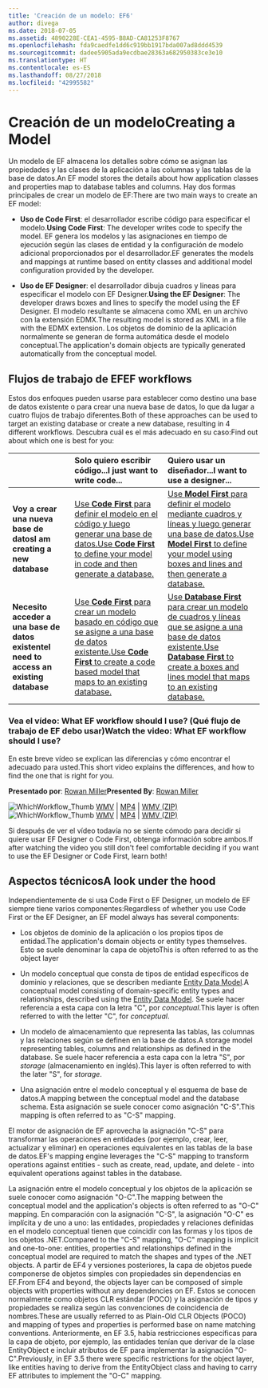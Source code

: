```yaml
---
title: 'Creación de un modelo: EF6'
author: divega
ms.date: 2018-07-05
ms.assetid: 4890228E-CEA1-4595-B8AD-CA81253F8767
ms.openlocfilehash: fda9caedfe1dd6c919bb1917bda007ad8ddd4539
ms.sourcegitcommit: dadee5905ada9ecdbae28363a682950383ce3e10
ms.translationtype: HT
ms.contentlocale: es-ES
ms.lasthandoff: 08/27/2018
ms.locfileid: "42995582"
---
```

# <a name="creating-a-model"></a><span data-ttu-id="6b453-102">Creación de un modelo</span><span class="sxs-lookup"><span data-stu-id="6b453-102">Creating a Model</span></span>

<span data-ttu-id="6b453-103">Un modelo de EF almacena los detalles sobre cómo se asignan las propiedades y las clases de la aplicación a las columnas y las tablas de la base de datos.</span><span class="sxs-lookup"><span data-stu-id="6b453-103">An EF model stores the details about how application classes and properties map to database tables and columns.</span></span> <span data-ttu-id="6b453-104">Hay dos formas principales de crear un modelo de EF:</span><span class="sxs-lookup"><span data-stu-id="6b453-104">There are two main ways to create an EF model:</span></span>

- <span data-ttu-id="6b453-105">**Uso de Code First**: el desarrollador escribe código para especificar el modelo.</span><span class="sxs-lookup"><span data-stu-id="6b453-105">**Using Code First**: The developer writes code to specify the model.</span></span> <span data-ttu-id="6b453-106">EF genera los modelos y las asignaciones en tiempo de ejecución según las clases de entidad y la configuración de modelo adicional proporcionados por el desarrollador.</span><span class="sxs-lookup"><span data-stu-id="6b453-106">EF generates the models and mappings at runtime based on entity classes and additional model configuration provided by the developer.</span></span>

- <span data-ttu-id="6b453-107">**Uso de EF Designer**: el desarrollador dibuja cuadros y líneas para especificar el modelo con EF Designer.</span><span class="sxs-lookup"><span data-stu-id="6b453-107">**Using the EF Designer**: The developer draws boxes and lines to specify the model using the EF Designer.</span></span> <span data-ttu-id="6b453-108">El modelo resultante se almacena como XML en un archivo con la extensión EDMX.</span><span class="sxs-lookup"><span data-stu-id="6b453-108">The resulting model is stored as XML in a file with the EDMX extension.</span></span> <span data-ttu-id="6b453-109">Los objetos de dominio de la aplicación normalmente se generan de forma automática desde el modelo conceptual.</span><span class="sxs-lookup"><span data-stu-id="6b453-109">The application's domain objects are typically generated automatically from the conceptual model.</span></span>

## <a name="ef-workflows"></a><span data-ttu-id="6b453-110">Flujos de trabajo de EF</span><span class="sxs-lookup"><span data-stu-id="6b453-110">EF workflows</span></span>

<span data-ttu-id="6b453-111">Estos dos enfoques pueden usarse para establecer como destino una base de datos existente o para crear una nueva base de datos, lo que da lugar a cuatro flujos de trabajo diferentes.</span><span class="sxs-lookup"><span data-stu-id="6b453-111">Both of these approaches can be used to target an existing database or create a new database, resulting in 4 different workflows.</span></span>
<span data-ttu-id="6b453-112">Descubra cuál es el más adecuado en su caso:</span><span class="sxs-lookup"><span data-stu-id="6b453-112">Find out about which one is best for you:</span></span>  

|                                           | <span data-ttu-id="6b453-113">Solo quiero escribir código...</span><span class="sxs-lookup"><span data-stu-id="6b453-113">I just want to write code...</span></span>                                                                                                                   | <span data-ttu-id="6b453-114">Quiero usar un diseñador...</span><span class="sxs-lookup"><span data-stu-id="6b453-114">I want to use a designer...</span></span>                                                                                                                        |
|:------------------------------------------|:-----------------------------------------------------------------------------------------------------------------------------------------------|:---------------------------------------------------------------------------------------------------------------------------------------------------|
| <span data-ttu-id="6b453-115">**Voy a crear una nueva base de datos**</span><span class="sxs-lookup"><span data-stu-id="6b453-115">**I am creating a new database**</span></span>          | [<span data-ttu-id="6b453-116">Use **Code First** para definir el modelo en el código y luego generar una base de datos.</span><span class="sxs-lookup"><span data-stu-id="6b453-116">Use **Code First** to define your model in code and then generate a database.</span></span>](~/ef6/modeling/code-first/workflows/new-database.md)           | [<span data-ttu-id="6b453-117">Use **Model First** para definir el modelo mediante cuadros y líneas y luego generar una base de datos.</span><span class="sxs-lookup"><span data-stu-id="6b453-117">Use **Model First** to define your model using boxes and lines and then generate a database.</span></span>](~/ef6/modeling/designer/workflows/model-first.md)   |
| <span data-ttu-id="6b453-118">**Necesito acceder a una base de datos existente**</span><span class="sxs-lookup"><span data-stu-id="6b453-118">**I need to access an existing database**</span></span> | [<span data-ttu-id="6b453-119">Use **Code First** para crear un modelo basado en código que se asigne a una base de datos existente.</span><span class="sxs-lookup"><span data-stu-id="6b453-119">Use **Code First** to create a code based model that maps to an existing database.</span></span>](~/ef6/modeling/code-first/workflows/existing-database.md) | [<span data-ttu-id="6b453-120">Use **Database First** para crear un modelo de cuadros y líneas que se asigne a una base de datos existente.</span><span class="sxs-lookup"><span data-stu-id="6b453-120">Use **Database First** to create a boxes and lines model that maps to an existing database.</span></span>](~/ef6/modeling/designer/workflows/database-first.md) |

### <a name="watch-the-video-what-ef-workflow-should-i-use"></a><span data-ttu-id="6b453-121">Vea el vídeo: What EF workflow should I use? (Qué flujo de trabajo de EF debo usar)</span><span class="sxs-lookup"><span data-stu-id="6b453-121">Watch the video: What EF workflow should I use?</span></span>

<span data-ttu-id="6b453-122">En este breve vídeo se explican las diferencias y cómo encontrar el adecuado para usted.</span><span class="sxs-lookup"><span data-stu-id="6b453-122">This short video explains the differences, and how to find the one that is right for you.</span></span>

<span data-ttu-id="6b453-123">**Presentado por**: [Rowan Miller](http://romiller.com/)</span><span class="sxs-lookup"><span data-stu-id="6b453-123">**Presented By**: [Rowan Miller](http://romiller.com/)</span></span>

<span data-ttu-id="6b453-124">![WhichWorkflow_Thumb](../media/whichworkflow-thumb.png) [WMV](http://download.microsoft.com/download/8/F/8/8F81F4CD-3678-4229-8D79-0C63FFA3C595/HDI_ITPro_Technet_winvideo_ChoseYourWorkflow.wmv) | [MP4](http://download.microsoft.com/download/8/F/8/8F81F4CD-3678-4229-8D79-0C63FFA3C595/HDI_ITPro_Technet_mp4video_ChoseYourWorkflow.m4v) | [WMV (ZIP)](http://download.microsoft.com/download/8/F/8/8F81F4CD-3678-4229-8D79-0C63FFA3C595/HDI_ITPro_Technet_winvideo_ChoseYourWorkflow.zip)</span><span class="sxs-lookup"><span data-stu-id="6b453-124">![WhichWorkflow_Thumb](../media/whichworkflow-thumb.png) [WMV](http://download.microsoft.com/download/8/F/8/8F81F4CD-3678-4229-8D79-0C63FFA3C595/HDI_ITPro_Technet_winvideo_ChoseYourWorkflow.wmv) | [MP4](http://download.microsoft.com/download/8/F/8/8F81F4CD-3678-4229-8D79-0C63FFA3C595/HDI_ITPro_Technet_mp4video_ChoseYourWorkflow.m4v) | [WMV (ZIP)](http://download.microsoft.com/download/8/F/8/8F81F4CD-3678-4229-8D79-0C63FFA3C595/HDI_ITPro_Technet_winvideo_ChoseYourWorkflow.zip)</span></span>

<span data-ttu-id="6b453-125">Si después de ver el vídeo todavía no se siente cómodo para decidir si quiere usar EF Designer o Code First, obtenga información sobre ambos.</span><span class="sxs-lookup"><span data-stu-id="6b453-125">If after watching the video you still don't feel comfortable deciding if you want to use the EF Designer or Code First, learn both!</span></span>

## <a name="a-look-under-the-hood"></a><span data-ttu-id="6b453-126">Aspectos técnicos</span><span class="sxs-lookup"><span data-stu-id="6b453-126">A look under the hood</span></span>

<span data-ttu-id="6b453-127">Independientemente de si usa Code First o EF Designer, un modelo de EF siempre tiene varios componentes:</span><span class="sxs-lookup"><span data-stu-id="6b453-127">Regardless of whether you use Code First or the EF Designer, an EF model always has several components:</span></span>

- <span data-ttu-id="6b453-128">Los objetos de dominio de la aplicación o los propios tipos de entidad.</span><span class="sxs-lookup"><span data-stu-id="6b453-128">The application's domain objects or entity types themselves.</span></span> <span data-ttu-id="6b453-129">Esto se suele denominar la capa de objeto</span><span class="sxs-lookup"><span data-stu-id="6b453-129">This is often referred to as the object layer</span></span>

- <span data-ttu-id="6b453-130">Un modelo conceptual que consta de tipos de entidad específicos de dominio y relaciones, que se describen mediante [Entity Data Model](~/ef6/resources/glossary.md#entity-data-model).</span><span class="sxs-lookup"><span data-stu-id="6b453-130">A conceptual model consisting of domain-specific entity types and relationships, described using the [Entity Data Model](~/ef6/resources/glossary.md#entity-data-model).</span></span> <span data-ttu-id="6b453-131">Se suele hacer referencia a esta capa con la letra "C", por _conceptual_.</span><span class="sxs-lookup"><span data-stu-id="6b453-131">This layer is often referred to with the letter "C", for _conceptual_.</span></span>

- <span data-ttu-id="6b453-132">Un modelo de almacenamiento que representa las tablas, las columnas y las relaciones según se definen en la base de datos.</span><span class="sxs-lookup"><span data-stu-id="6b453-132">A storage model representing tables, columns and relationships as defined in the database.</span></span> <span data-ttu-id="6b453-133">Se suele hacer referencia a esta capa con la letra "S", por _storage_ (almacenamiento en inglés).</span><span class="sxs-lookup"><span data-stu-id="6b453-133">This layer is often referred to with the later "S", for _storage_.</span></span>  

- <span data-ttu-id="6b453-134">Una asignación entre el modelo conceptual y el esquema de base de datos.</span><span class="sxs-lookup"><span data-stu-id="6b453-134">A mapping between the conceptual model and the database schema.</span></span> <span data-ttu-id="6b453-135">Esta asignación se suele conocer como asignación "C-S".</span><span class="sxs-lookup"><span data-stu-id="6b453-135">This mapping is often referred to as "C-S" mapping.</span></span>

<span data-ttu-id="6b453-136">El motor de asignación de EF aprovecha la asignación "C-S" para transformar las operaciones en entidades (por ejemplo, crear, leer, actualizar y eliminar) en operaciones equivalentes en las tablas de la base de datos.</span><span class="sxs-lookup"><span data-stu-id="6b453-136">EF's mapping engine leverages the "C-S" mapping to transform operations against entities - such as create, read, update, and delete - into equivalent operations against tables in the database.</span></span>

<span data-ttu-id="6b453-137">La asignación entre el modelo conceptual y los objetos de la aplicación se suele conocer como asignación "O-C".</span><span class="sxs-lookup"><span data-stu-id="6b453-137">The mapping between the conceptual model and the application's objects is often referred to as "O-C" mapping.</span></span> <span data-ttu-id="6b453-138">En comparación con la asignación "C-S", la asignación "O-C" es implícita y de uno a uno: las entidades, propiedades y relaciones definidas en el modelo conceptual tienen que coincidir con las formas y los tipos de los objetos .NET.</span><span class="sxs-lookup"><span data-stu-id="6b453-138">Compared to the "C-S" mapping, "O-C" mapping is implicit and one-to-one: entities, properties and relationships defined in the conceptual model are required to match the shapes and types of the .NET objects.</span></span> <span data-ttu-id="6b453-139">A partir de EF4 y versiones posteriores, la capa de objetos puede componerse de objetos simples con propiedades sin dependencias en EF.</span><span class="sxs-lookup"><span data-stu-id="6b453-139">From EF4 and beyond, the objects layer can be composed of simple objects with properties without any dependencies on EF.</span></span> <span data-ttu-id="6b453-140">Estos se conocen normalmente como objetos CLR estándar (POCO) y la asignación de tipos y propiedades se realiza según las convenciones de coincidencia de nombres.</span><span class="sxs-lookup"><span data-stu-id="6b453-140">These are usually referred to as Plain-Old CLR Objects (POCO) and mapping of types and properties is performed base on name matching conventions.</span></span> <span data-ttu-id="6b453-141">Anteriormente, en EF 3.5, había restricciones específicas para la capa de objeto, por ejemplo, las entidades tenían que derivar de la clase EntityObject e incluir atributos de EF para implementar la asignación "O-C".</span><span class="sxs-lookup"><span data-stu-id="6b453-141">Previously, in EF 3.5 there were specific restrictions for the object layer, like entities having to derive from the EntityObject class and having to carry EF attributes to implement the "O-C" mapping.</span></span>
